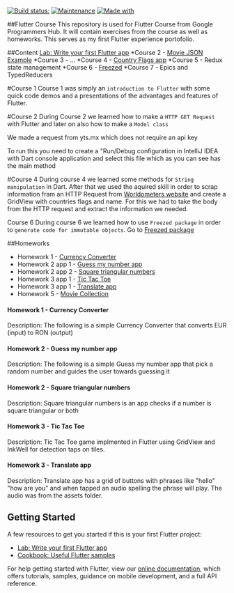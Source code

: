 [![Build status:](https://github.com/CiucurDaniel/FlutterCourse/workflows/UpCode/badge.svg)](https://github.com/CiucurDaniel/FlutterCourse/actions)
[![Maintenance](https://img.shields.io/badge/Maintained%3F-yes-green.svg)](https://github.com/CiucurDaniel/FlutterCourse/graphs/commit-activity)
[![Made with](https://img.shields.io/badge/Made%20with-Flutter-blue)](https://flutter.dev/)

##Flutter Course
This repository is used for Flutter Course from Google Programmers Hub. It will contain exercises from the course as well as homeworks. This serves as my first Flutter experience portofolio.

##Content
  [Lab: Write your first Flutter app](https://flutter.dev/docs/get-started/codelab)
   *Course 2 - [Movie JSON Example](https://github.com/CiucurDaniel/FlutterCourse/blob/master/lib/Course2/movieJsonExample.dart)
   *Course 3 - ... 
   *Course 4 - [Country Flags app](https://github.com/CiucurDaniel/FlutterCourse/blob/master/lib/course4/country_flags.dart)
   *Course 5 - Redux state management
   *Course 6 - [Freezed](https://pub.dev/packages/freezed)
   *Course 7 - Epics and TypedReducers
  
  #Course 1
  Course 1 was simply an `introduction to Flutter` with some quick code demos and a presentations of the advantages and features of Flutter.
  
  #Course 2
  During Course 2 we learned how to make a `HTTP GET Request` with Flutter
and later on also how to make a `Model class`

We made a request from yts.mx which does not require an api key

To run this you need to create a "Run/Debug configuration in IntelliJ IDEA
with Dart console application and select this file which as you can see has the main method</p>
  #Course 4
  During course 4 we learned some methods for `String manipulation` in Dart. After that we used the aquired skill in order to scrap information fram an HTTP Request from [Worldometers website](https://www.worldometers.info) and create a GridView with countries flags and name. For this we had to take the body from the HTTP request and extract the information we needed.
  
  Course 6
  During course 6 we learned how to use `Freezed package` in order to `generate code for immutable objects`. Go to [Freezed package](https://pub.dev/packages/freezed)

##Homeworks
  
  <ul>
  <li>Homework 1 - <a href="https://github.com/CiucurDaniel/FlutterCourse/blob/master/lib/Homework_1_CurrencyConverter/currency_converter.dart">Currency Converter</a></li>
   <li>Homework 2 app 1 - <a href="https://github.com/CiucurDaniel/FlutterCourse/blob/master/lib/Homework_2_MoreApps/guess_my_number.dart">Guess my number app</a></li>
  <li>Homework 2 app 2 - <a href="https://github.com/CiucurDaniel/FlutterCourse/blob/master/lib/Homework_2_MoreApps/square_triangular_numbers.dart">Square triangular numbers</a></li>
   <li>Homework 3 app 1 - <a href="https://github.com/CiucurDaniel/FlutterCourse/blob/master/lib/homework_3_apps/tic_tac_toe.dart">Tic Tac Toe</a></li>
  <li>Homework 3 app 1 - <a href="https://github.com/CiucurDaniel/FlutterCourse/blob/master/lib/homework_3_apps/translate_app.dart">Translate app</a></li>
   <li>Homework 5 - <a href="https://github.com/CiucurDaniel/FlutterCourse/tree/master/lib/homework_5"> Movie Collection</a></li>
  </ul>
  
  <h4>Homework 1 - Currency Converter</h4>
  <p>Description: The following is a simple Currency Converter that converts EUR (input) to RON (output)</p>
  
   <h4>Homework 2 - Guess my number app</h4>
  <p>Description: The following is a simple Guess my number app that pick a random number and guides the user towards guessing it</p>
  
   <h4>Homework 2 - Square triangular numbers</h4>
  <p>Description: Square triangular numbers is an app checks if a number is square triangular or both</p>
  
   <h4>Homework 3 - Tic Tac Toe</h4>
  <p>Description: Tic Tac Toe game implmented in Flutter using GridView and InkWell for detection taps on tiles.</p>
  
  <h4>Homework 3 - Translate app</h4>
  <p>Description: Translate app has a grid of buttons with phrases like "hello" "how are you" and when tapped an audio spelling the phrase will play. The audio was from the assets folder.</p>


## Getting Started

A few resources to get you started if this is your first Flutter project:

- [Lab: Write your first Flutter app](https://flutter.dev/docs/get-started/codelab)
- [Cookbook: Useful Flutter samples](https://flutter.dev/docs/cookbook)

For help getting started with Flutter, view our
[online documentation](https://flutter.dev/docs), which offers tutorials,
samples, guidance on mobile development, and a full API reference.
